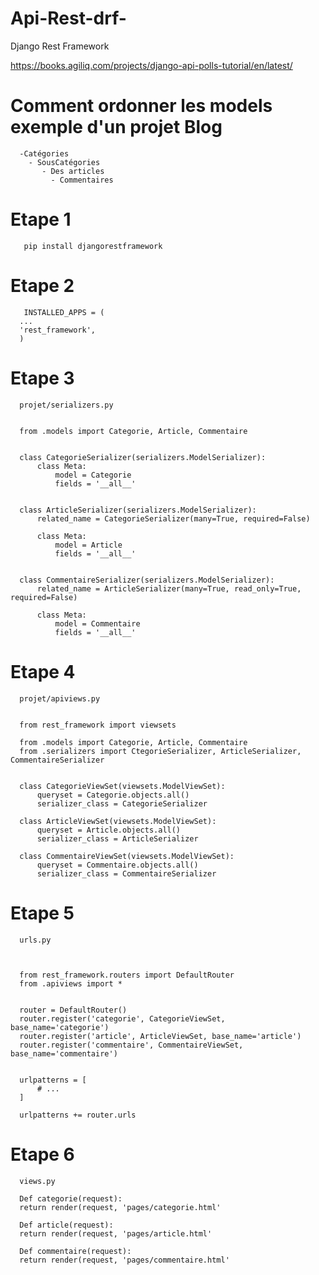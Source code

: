 # Api-Rest-drf-
Django Rest Framework

https://books.agiliq.com/projects/django-api-polls-tutorial/en/latest/

# Comment ordonner les models exemple d'un projet Blog

      -Catégories
        - SousCatégories
           - Des articles
             - Commentaires
# Etape 1

       pip install djangorestframework
       
 # Etape 2
 
       INSTALLED_APPS = (
      ...
      'rest_framework',
      )

 
 # Etape 3
 
      projet/serializers.py
      
      
      from .models import Categorie, Article, Commentaire


      class CategorieSerializer(serializers.ModelSerializer):
          class Meta:
              model = Categorie
              fields = '__all__'


      class ArticleSerializer(serializers.ModelSerializer):
          related_name = CategorieSerializer(many=True, required=False)

          class Meta:
              model = Article
              fields = '__all__'


      class CommentaireSerializer(serializers.ModelSerializer):
          related_name = ArticleSerializer(many=True, read_only=True, required=False)

          class Meta:
              model = Commentaire
              fields = '__all__'
 
 
 # Etape 4
 
      projet/apiviews.py
      
      
      from rest_framework import viewsets

      from .models import Categorie, Article, Commentaire
      from .serializers import CtegorieSerializer, ArticleSerializer, CommentaireSerializer


      class CategorieViewSet(viewsets.ModelViewSet):
          queryset = Categorie.objects.all()
          serializer_class = CategorieSerializer
          
      class ArticleViewSet(viewsets.ModelViewSet):
          queryset = Article.objects.all()
          serializer_class = ArticleSerializer
          
      class CommentaireViewSet(viewsets.ModelViewSet):
          queryset = Commentaire.objects.all()
          serializer_class = CommentaireSerializer
          
      

 
 # Etape 5
 
      urls.py
      
      
      
      from rest_framework.routers import DefaultRouter
      from .apiviews import *


      router = DefaultRouter()
      router.register('categorie', CategorieViewSet, base_name='categorie')
      router.register('article', ArticleViewSet, base_name='article')
      router.register('commentaire', CommentaireViewSet, base_name='commentaire')


      urlpatterns = [
          # ...
      ]

      urlpatterns += router.urls
      
 
 # Etape 6
 
 
      views.py
      
      Def categorie(request):
      return render(request, 'pages/categorie.html'
      
      Def article(request):
      return render(request, 'pages/article.html'
      
      Def commentaire(request):
      return render(request, 'pages/commentaire.html'
 
 
